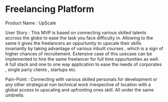 # Freelancing Platform

Product Name : UpScale

User Story : This MVP is based on connecting various skilled talents accross the globe to ease the task you face difficulty in. Allowing to the same it gives the freelancers an oppurtunity to upscale their skills invariantly by taking advantage of various inbuilt courses , which is a sign of higher chances of recruitement. Extensive case of this usecase can be implemented to hire the same freelancer for full time oppurtunities as well. A full stack and one to one way application to ease the needs of corporates , single party clients , startups etc.

Pain-Point : Connecting with various skilled personals for development or any other strategical non technical work irrespective of location with a global access to upscaling and upfronting ones skill. All under the same umbrella.


